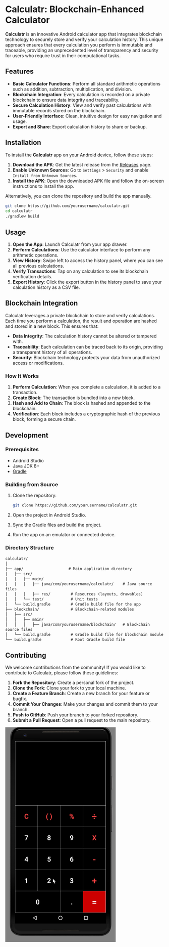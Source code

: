 

# Calculatr: Blockchain-Enhanced Calculator


**Calculatr** is an innovative Android calculator app that integrates blockchain technology to securely store and verify your calculation history. This unique approach ensures that every calculation you perform is immutable and traceable, providing an unprecedented level of transparency and security for users who require trust in their computational tasks.

## Features

- **Basic Calculator Functions**: Perform all standard arithmetic operations such as addition, subtraction, multiplication, and division.
- **Blockchain Integration**: Every calculation is recorded on a private blockchain to ensure data integrity and traceability.
- **Secure Calculation History**: View and verify past calculations with immutable records stored on the blockchain.
- **User-Friendly Interface**: Clean, intuitive design for easy navigation and usage.
- **Export and Share**: Export calculation history to share or backup.

## Installation

To install the **Calculatr** app on your Android device, follow these steps:

1. **Download the APK**: Get the latest release from the [Releases](https://github.com/yourusername/calculatr/releases) page.
2. **Enable Unknown Sources**: Go to `Settings` > `Security` and enable `Install from Unknown Sources`.
3. **Install the APK**: Open the downloaded APK file and follow the on-screen instructions to install the app.

Alternatively, you can clone the repository and build the app manually.

```bash
git clone https://github.com/yourusername/calculatr.git
cd calculatr
./gradlew build
```

## Usage

1. **Open the App**: Launch Calculatr from your app drawer.
2. **Perform Calculations**: Use the calculator interface to perform any arithmetic operations.
3. **View History**: Swipe left to access the history panel, where you can see all previous calculations.
4. **Verify Transactions**: Tap on any calculation to see its blockchain verification details.
5. **Export History**: Click the export button in the history panel to save your calculation history as a CSV file.

## Blockchain Integration

Calculatr leverages a private blockchain to store and verify calculations. Each time you perform a calculation, the result and operation are hashed and stored in a new block. This ensures that:

- **Data Integrity**: The calculation history cannot be altered or tampered with.
- **Traceability**: Each calculation can be traced back to its origin, providing a transparent history of all operations.
- **Security**: Blockchain technology protects your data from unauthorized access or modifications.

### How It Works

1. **Perform Calculation**: When you complete a calculation, it is added to a transaction.
2. **Create Block**: The transaction is bundled into a new block.
3. **Hash and Add to Chain**: The block is hashed and appended to the blockchain.
4. **Verification**: Each block includes a cryptographic hash of the previous block, forming a secure chain.

## Development

### Prerequisites

- Android Studio
- Java JDK 8+
- [Gradle](https://gradle.org/)

### Building from Source

1. Clone the repository:

    ```bash
    git clone https://github.com/yourusername/calculatr.git
    ```

2. Open the project in Android Studio.
3. Sync the Gradle files and build the project.
4. Run the app on an emulator or connected device.

### Directory Structure

```plaintext
calculatr/
│
├── app/                    # Main application directory
│   ├── src/
│   │   ├── main/
│   │   │   ├── java/com/yourusername/calculatr/    # Java source files
│   │   │   ├── res/         # Resources (layouts, drawables)
│   │   └── test/            # Unit tests
│   └── build.gradle         # Gradle build file for the app
├── blockchain/              # Blockchain-related modules
│   ├── src/
│   │   ├── main/
│   │   │   ├── java/com/yourusername/blockchain/   # Blockchain source files
│   └── build.gradle         # Gradle build file for blockchain module
└── build.gradle             # Root Gradle build file
```

## Contributing

We welcome contributions from the community! If you would like to contribute to Calculatr, please follow these guidelines:

1. **Fork the Repository**: Create a personal fork of the project.
2. **Clone the Fork**: Clone your fork to your local machine.
3. **Create a Feature Branch**: Create a new branch for your feature or bugfix.
4. **Commit Your Changes**: Make your changes and commit them to your branch.
5. **Push to GitHub**: Push your branch to your forked repository.
6. **Submit a Pull Request**: Open a pull request to the main repository.


![alt text][logo]

[logo]: https://github.com/eloyzone/android-calculator/blob/master/app-screencapture.gif "Screen Capture of App"
